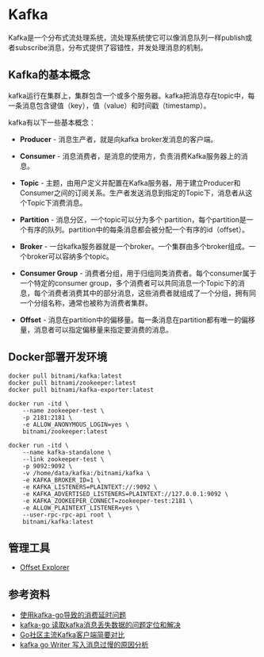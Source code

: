 # Kafka

Kafka是一个分布式流处理系统，流处理系统使它可以像消息队列一样publish或者subscribe消息，分布式提供了容错性，并发处理消息的机制。

## Kafka的基本概念

kafka运行在集群上，集群包含一个或多个服务器。kafka把消息存在topic中，每一条消息包含键值（key），值（value）和时间戳（timestamp）。

kafka有以下一些基本概念：

* **Producer** - 消息生产者，就是向kafka broker发消息的客户端。

* **Consumer** - 消息消费者，是消息的使用方，负责消费Kafka服务器上的消息。

* **Topic** - 主题，由用户定义并配置在Kafka服务器，用于建立Producer和Consumer之间的订阅关系。生产者发送消息到指定的Topic下，消息者从这个Topic下消费消息。

* **Partition** - 消息分区，一个topic可以分为多个 partition，每个partition是一个有序的队列。partition中的每条消息都会被分配一个有序的id（offset）。

* **Broker** - 一台kafka服务器就是一个broker。一个集群由多个broker组成。一个broker可以容纳多个topic。

* **Consumer Group** - 消费者分组，用于归组同类消费者。每个consumer属于一个特定的consumer group，多个消费者可以共同消息一个Topic下的消息，每个消费者消费其中的部分消息，这些消费者就组成了一个分组，拥有同一个分组名称，通常也被称为消费者集群。

* **Offset** - 消息在partition中的偏移量。每一条消息在partition都有唯一的偏移量，消息者可以指定偏移量来指定要消费的消息。

## Docker部署开发环境

```shell
docker pull bitnami/kafka:latest
docker pull bitnami/zookeeper:latest
docker pull bitnami/kafka-exporter:latest

docker run -itd \
    --name zookeeper-test \
    -p 2181:2181 \
    -e ALLOW_ANONYMOUS_LOGIN=yes \
    bitnami/zookeeper:latest

docker run -itd \
    --name kafka-standalone \
    --link zookeeper-test \
    -p 9092:9092 \
    -v /home/data/kafka:/bitnami/kafka \
    -e KAFKA_BROKER_ID=1 \
    -e KAFKA_LISTENERS=PLAINTEXT://:9092 \
    -e KAFKA_ADVERTISED_LISTENERS=PLAINTEXT://127.0.0.1:9092 \
    -e KAFKA_ZOOKEEPER_CONNECT=zookeeper-test:2181 \
    -e ALLOW_PLAINTEXT_LISTENER=yes \
    --user-rpc-rpc-api root \
    bitnami/kafka:latest
```

## 管理工具

- [Offset Explorer](https://www.kafkatool.com/download.html)

## 参考资料

* [使用kafka-go导致的消费延时问题](https://loesspie.com/2020/12/28/kafka-golang-segmentio-kafka-go-slow-cousume/)
* [kafka-go 读取kafka消息丢失数据的问题定位和解决](https://cloud.tencent.com/developer/article/1809467)
* [Go社区主流Kafka客户端简要对比](https://tonybai.com/2022/03/28/the-comparison-of-the-go-community-leading-kakfa-clients/)
* [kafka go Writer 写入消息过慢的原因分析](http://timd.cn/kafka-go-writer/)
